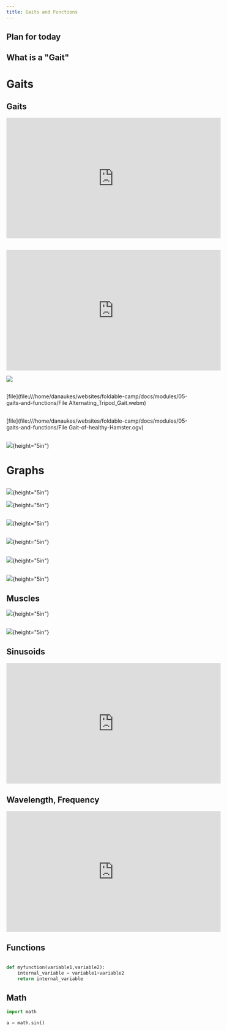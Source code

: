 ```yaml
---
title: Gaits and Functions
---
```


## Plan for today

## What is a "Gait"

# Gaits 

## Gaits

<iframe width="560" height="315" src="https://www.youtube.com/embed/IxxamiRscyY" title="YouTube video player" frameborder="0" allow="accelerometer; autoplay; clipboard-write; encrypted-media; gyroscope; picture-in-picture; web-share" allowfullscreen></iframe>

##


<iframe width="560" height="315" src="https://www.youtube.com/embed/jMIiB9DnRXg" title="YouTube video player" frameborder="0" allow="accelerometer; autoplay; clipboard-write; encrypted-media; gyroscope; picture-in-picture; web-share" allowfullscreen></iframe>


![](Elephant_walking.gif)

## 

[file](file:///home/danaukes/websites/foldable-camp/docs/modules/05-gaits-and-functions/File Alternating_Tripod_Gait.webm)

## 

[file](file:///home/danaukes/websites/foldable-camp/docs/modules/05-gaits-and-functions/File Gait-of-healthy-Hamster.ogv)

## 

![](Muybridge_Buffalo_galloping.gif){height="5in"}


# Graphs

## 

![](Tracks-animals.webp){height="5in"}

![](B9780721600758000253_f16-03-9780721600758.jpg){height="5in"}

## 

![](img_walking06.jpg){height="5in"}

## 
![](1920px-Gait_graphs_v2.png){height="5in"}

## 

![](Gait-patterns-diagram.png){height="5in"}

## 

![](1920px-Gait_graphs_v2.png){height="5in"}

## Muscles

![](a-c-Typical-gait-pattern-of-a-quadruped-characterized-by-distinctive-phase-patterns.png){height="5in"}

## 

![](40648_2020_174_Fig1_HTML.png){height="5in"}


## Sinusoids

<iframe width="560" height="315" src="https://www.youtube.com/embed/YhpOZcjrvQM" title="YouTube video player" frameborder="0" allow="accelerometer; autoplay; clipboard-write; encrypted-media; gyroscope; picture-in-picture; web-share" allowfullscreen></iframe>

## Wavelength, Frequency

<iframe width="560" height="315" src="https://www.youtube.com/embed/9VSHa1mKcTw" title="YouTube video player" frameborder="0" allow="accelerometer; autoplay; clipboard-write; encrypted-media; gyroscope; picture-in-picture; web-share" allowfullscreen></iframe>

## Functions

```python

def myfunction(variable1,variable2):
    internal_variable = variable1+variable2
    return internal_variable

```

## Math

```python
import math

a = math.sin()
```